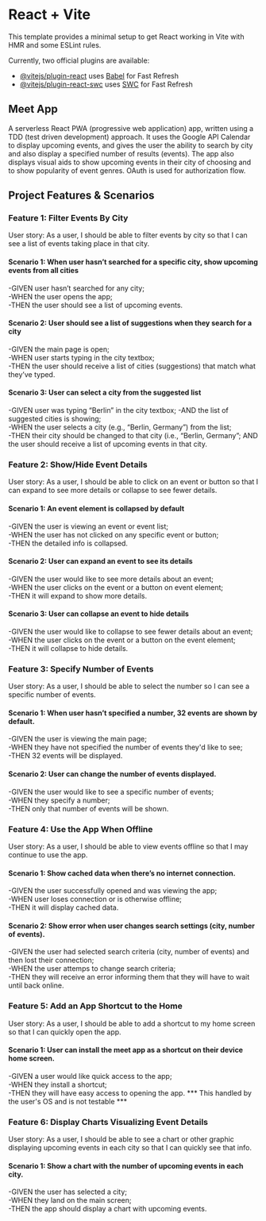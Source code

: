 # React + Vite

This template provides a minimal setup to get React working in Vite with HMR and some ESLint rules.

Currently, two official plugins are available:

- [@vitejs/plugin-react](https://github.com/vitejs/vite-plugin-react/blob/main/packages/plugin-react/README.md) uses [Babel](https://babeljs.io/) for Fast Refresh
- [@vitejs/plugin-react-swc](https://github.com/vitejs/vite-plugin-react-swc) uses [SWC](https://swc.rs/) for Fast Refresh

## Meet App
A serverless React PWA (progressive web application) app, written using a TDD (test driven development) approach.  It uses the Google API Calendar to display upcoming events, and gives the user the ability to search by city and also display a specified number of results (events).  The app also displays visual aids to show upcoming events in their city of choosing and to show popularity of event genres.  OAuth is used for authorization flow.

## Project Features & Scenarios

### Feature 1: Filter Events By City
User story: As a user, I should be able to filter events by city so that I can see a list of events taking place in that city.

#### Scenario 1: When user hasn’t searched for a specific city, show upcoming events from all cities
-GIVEN user hasn’t searched for any city;  
-WHEN the user opens the app;  
-THEN the user should see a list of upcoming events.

#### Scenario 2: User should see a list of suggestions when they search for a city
-GIVEN the main page is open;  
-WHEN user starts typing in the city textbox;  
-THEN the user should receive a list of cities (suggestions) that match what they’ve typed.

#### Scenario 3: User can select a city from the suggested list
-GIVEN user was typing “Berlin” in the city textbox;
-AND the list of suggested cities is showing;  
-WHEN the user selects a city (e.g., “Berlin, Germany”) from the list;  
-THEN their city should be changed to that city (i.e., “Berlin, Germany”;
AND the user should receive a list of upcoming events in that city.

### Feature 2: Show/Hide Event Details
User story: As a user, I should be able to click on an event or button so that I can expand to see more details or collapse to see fewer details.

#### Scenario 1: An event element is collapsed by default
-GIVEN the user is viewing an event or event list;  
-WHEN the user has not clicked on any specific event or button;  
-THEN the detailed info is collapsed.

#### Scenario 2: User can expand an event to see its details
-GIVEN the user would like to see more details about an event;  
-WHEN the user clicks on the event or a button on event element;  
-THEN it will expand to show more details.

#### Scenario 3: User can collapse an event to hide details
-GIVEN the user would like to collapse to see fewer details about an event;  
-WHEN the user clicks on the event or a button on the event element;  
-THEN it will collapse to hide details.

### Feature 3: Specify Number of Events
User story: As a user, I should be able to select the number so I can see a specific number of events.

#### Scenario 1: When user hasn’t specified a number, 32 events are shown by default.
-GIVEN the user is viewing the main page;  
-WHEN they have not specified the number of events they'd like to see;  
-THEN 32 events will be displayed.

#### Scenario 2: User can change the number of events displayed.
-GIVEN the user would like to see a specific number of events;  
-WHEN they specify a number;  
-THEN only that number of events will be shown.

### Feature 4: Use the App When Offline
User story: As a user, I should be able to view events offline so that I may continue to use the app.

#### Scenario 1: Show cached data when there’s no internet connection.
-GIVEN the user successfully opened and was viewing the app;  
-WHEN user loses connection or is otherwise offline;  
-THEN it will display cached data.

#### Scenario 2: Show error when user changes search settings (city, number of events).
-GIVEN the user had selected search criteria (city, number of events) and then lost their connection;  
-WHEN the user attemps to change search criteria;  
-THEN they will receive an error informing them that they will have to wait until back online.

### Feature 5: Add an App Shortcut to the Home
User story: As a user, I should be able to add a shortcut to my home screen so that I can quickly open the app.

#### Scenario 1: User can install the meet app as a shortcut on their device home screen.
-GIVEN a user would like quick access to the app;  
-WHEN they install a shortcut;  
-THEN they will have easy access to opening the app.
*** This handled by the user's OS and is not testable ***

### Feature 6: Display Charts Visualizing Event Details
User story: As a user, I should be able to see a chart or other graphic displaying upcoming events in each city so that I can quickly see that info.

#### Scenario 1: Show a chart with the number of upcoming events in each city.
-GIVEN the user has selected a city;  
-WHEN they land on the main screen;  
-THEN the app should display a chart with upcoming events.